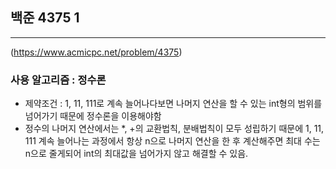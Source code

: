 ## 백준 4375 1

--- 
(https://www.acmicpc.net/problem/4375)

### 사용 알고리즘 : 정수론

- 제약조건 : 1, 11, 111로 계속 늘어나다보면 나머지 연산을 할 수 있는 int형의 범위를 넘어가기 때문에 정수론을 이용해야함
- 정수의 나머지 연산에서는 *, +의 교환법칙, 분배법칙이 모두 성립하기 때문에 1, 11, 111 계속 늘어나는 과정에서 항상 n으로 나머지 연산을 한 후 계산해주면 최대 수는 n으로 줄게되어 int의 최대값을 넘어가지 않고 해결할 수 있음. 
